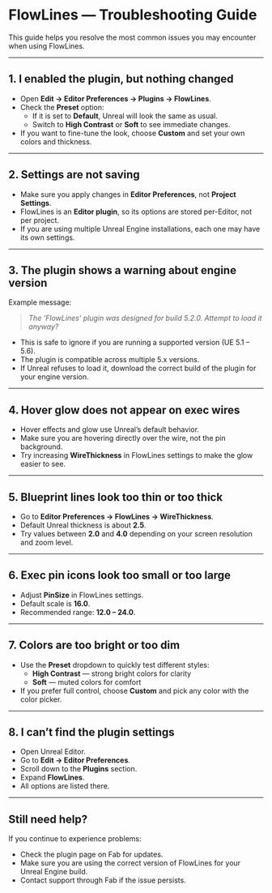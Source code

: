 # FlowLines — Troubleshooting Guide

This guide helps you resolve the most common issues you may encounter when using FlowLines.

---

## 1. I enabled the plugin, but nothing changed
- Open **Edit → Editor Preferences → Plugins → FlowLines**.
- Check the **Preset** option:
  - If it is set to **Default**, Unreal will look the same as usual.
  - Switch to **High Contrast** or **Soft** to see immediate changes.
- If you want to fine-tune the look, choose **Custom** and set your own colors and thickness.

---

## 2. Settings are not saving
- Make sure you apply changes in **Editor Preferences**, not **Project Settings**.
- FlowLines is an **Editor plugin**, so its options are stored per-Editor, not per project.
- If you are using multiple Unreal Engine installations, each one may have its own settings.

---

## 3. The plugin shows a warning about engine version
Example message:  
> *The 'FlowLines' plugin was designed for build 5.2.0. Attempt to load it anyway?*

- This is safe to ignore if you are running a supported version (UE 5.1 – 5.6).  
- The plugin is compatible across multiple 5.x versions.  
- If Unreal refuses to load it, download the correct build of the plugin for your engine version.

---

## 4. Hover glow does not appear on exec wires
- Hover effects and glow use Unreal’s default behavior.  
- Make sure you are hovering directly over the wire, not the pin background.  
- Try increasing **WireThickness** in FlowLines settings to make the glow easier to see.

---

## 5. Blueprint lines look too thin or too thick
- Go to **Editor Preferences → FlowLines → WireThickness**.
- Default Unreal thickness is about **2.5**.  
- Try values between **2.0** and **4.0** depending on your screen resolution and zoom level.

---

## 6. Exec pin icons look too small or too large
- Adjust **PinSize** in FlowLines settings.  
- Default scale is **16.0**.  
- Recommended range: **12.0 – 24.0**.

---

## 7. Colors are too bright or too dim
- Use the **Preset** dropdown to quickly test different styles:
  - **High Contrast** — strong bright colors for clarity
  - **Soft** — muted colors for comfort
- If you prefer full control, choose **Custom** and pick any color with the color picker.

---

## 8. I can’t find the plugin settings
- Open Unreal Editor.  
- Go to **Edit → Editor Preferences**.  
- Scroll down to the **Plugins** section.  
- Expand **FlowLines**.  
- All options are listed there.

---

## Still need help?
If you continue to experience problems:
- Check the plugin page on Fab for updates.  
- Make sure you are using the correct version of FlowLines for your Unreal Engine build.  
- Contact support through Fab if the issue persists.
